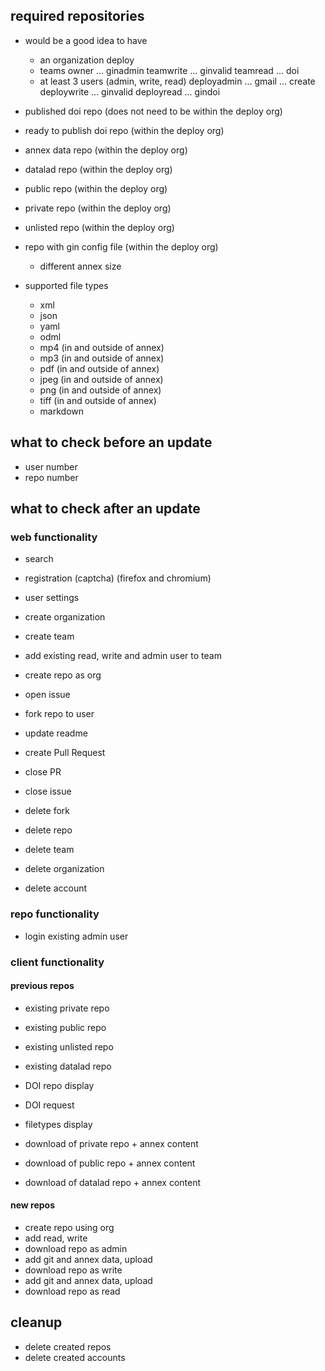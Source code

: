 
## required repositories

- would be a good idea to have
  - an organization
        deploy
  - teams
        owner ... ginadmin
        teamwrite ... ginvalid
        teamread ... doi
  - at least 3 users (admin, write, read)
        deployadmin ... gmail ... create
        deploywrite ... ginvalid
        deployread  ... gindoi

- published doi repo (does not need to be within the deploy org)
- ready to publish doi repo (within the deploy org)
- annex data repo (within the deploy org)
- datalad repo (within the deploy org)

- public repo (within the deploy org)
- private repo (within the deploy org)
- unlisted repo (within the deploy org)

- repo with gin config file (within the deploy org)
  - different annex size

- supported file types
  - xml
  - json
  - yaml
  - odml
  - mp4 (in and outside of annex)
  - mp3 (in and outside of annex)
  - pdf (in and outside of annex)   
  - jpeg (in and outside of annex)
  - png (in and outside of annex)
  - tiff (in and outside of annex)
  - markdown

## what to check before an update

- user number
- repo number

## what to check after an update

### web functionality
- search

- registration (captcha) (firefox and chromium)
- user settings
- create organization
- create team
- add existing read, write and admin user to team
- create repo as org
- open issue
- fork repo to user
- update readme
- create Pull Request
- close PR
- close issue
- delete fork
- delete repo
- delete team
- delete organization
- delete account

### repo functionality
- login existing admin user

### client functionality

#### previous repos

- existing private repo
- existing public repo
- existing unlisted repo

- existing datalad repo

- DOI repo display
- DOI request

- filetypes display

- download of private repo + annex content
- download of public repo + annex content
- download of datalad repo + annex content

#### new repos

- create repo using org
- add read, write
- download repo as admin
- add git and annex data, upload
- download repo as write
- add git and annex data, upload
- download repo as read

## cleanup
- delete created repos
- delete created accounts
